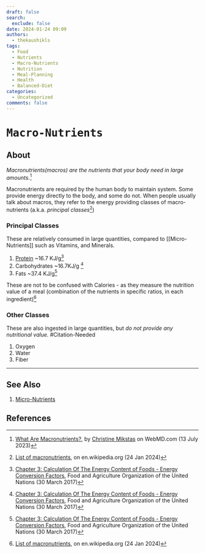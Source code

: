 ```yaml
---
draft: false
search:
  exclude: false
date: 2024-01-24 09:09
authors:
  - thekaushikls
tags:
  - Food
  - Nutrients
  - Macro-Nutrients
  - Nutrition
  - Meal-Planning
  - Health
  - Balanced-Diet
categories:
  - Uncategorized
comments: false
---
```

<!-- more -->
# <kbd> Macro-Nutrients </kbd>
## About
*Macronutrients(macros) are the nutrients that your body need in large amounts.*[^1]

Macronutrients are required by the human body to maintain system. Some provide energy directly to the body, and some do not. When people usually talk about macros, they refer to the energy providing classes of macro-nutrients (a.k.a. *principal classes*[^2])

### Principal Classes
These are relatively consumed in large quantities, compared to [[Micro-Nutrients]] such as Vitamins, and Minerals.

1. [Protein](Protein-for-the-Body.md) ~16.7 KJ/g[^3]
2. Carbohydrates ~16.7KJ/g [^3]
4. Fats ~37.4 KJ/g[^3]

These are not to be confused with Calories - as they measure the nutrition value of a meal (combination of the nutrients in specific ratios, in each ingredient)[^2]

### Other Classes
These are also ingested in large quantities, but *do not provide any nutritional value.* #Citation-Needed

1. Oxygen
2. Water
3. Fiber

---
## See Also
1. [Micro-Nutrients](Micro-Nutrients.md)
   
## References
[^1]: [What Are Macronutrients?](https://www.webmd.com/diet/what-are-macronutrients), by [Christine Mikstas](https://www.linkedin.com/in/christinemikstas/) on WebMD.com (13 July 2023)
[^2]: [List of macronutrients](https://en.wikipedia.org/wiki/List_of_macronutrients), on en.wikipedia.org (24 Jan 2024)
[^3]: [Chapter 3: Calculation Of The Energy Content of Foods - Energy Conversion Factors](https://www.fao.org/3/Y5022E/y5022e04.htm#fn9), Food and Agriculture Organization of the United Nations (30 March 2017)
